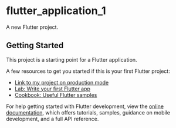 # flutter_application_1

A new Flutter project.

## Getting Started

This project is a starting point for a Flutter application.

A few resources to get you started if this is your first Flutter project:

- [Link to my project on production mode](https://647f5d7e4c5a7d4abaebd09b--radiant-kringle-6c7e10.netlify.app/#/)
- [Lab: Write your first Flutter app](https://docs.flutter.dev/get-started/codelab)
- [Cookbook: Useful Flutter samples](https://docs.flutter.dev/cookbook)

For help getting started with Flutter development, view the
[online documentation](https://docs.flutter.dev/), which offers tutorials,
samples, guidance on mobile development, and a full API reference.
